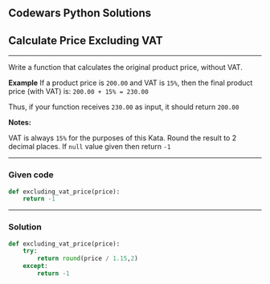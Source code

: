 
Codewars Python Solutions
---
## Calculate Price Excluding VAT <br>
---
Write a function that calculates the original product price, without VAT.

**Example**
If a product price is ```200.00``` and VAT is ```15%```, then the final product price (with VAT) is: ```200.00 + 15% = 230.00```

Thus, if your function receives ```230.00``` as input, it should return ```200.00```

**Notes:**

VAT is always ```15%``` for the purposes of this Kata.
Round the result to 2 decimal places.
If ```null``` value given then return ```-1```

---
### Given code
```python
def excluding_vat_price(price):
    return -1
```
---
### Solution
```python
def excluding_vat_price(price):
    try:
        return round(price / 1.15,2) 
    except:
        return -1
```
